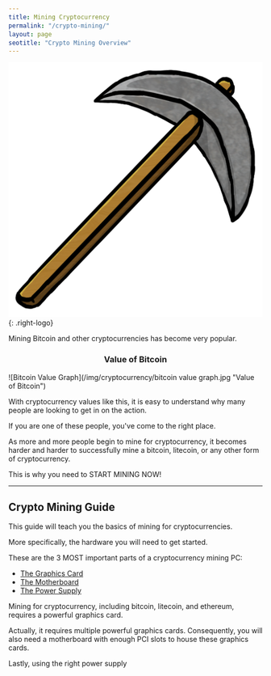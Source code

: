 ```yaml
---
title: Mining Cryptocurrency  
permalink: "/crypto-mining/"
layout: page
seotitle: "Crypto Mining Overview" 
---
```



![Pickaxe](/img/cryptocurrency/pick.png){: .right-logo}

Mining Bitcoin and other cryptocurrencies has become very popular. 

<center> <h3> Value of Bitcoin </h3> </center>
![Bitcoin Value Graph](/img/cryptocurrency/bitcoin value graph.jpg "Value of Bitcoin")

With cryptocurrency values like this, it is easy to understand why many people are looking to get in on the action. 

If you are one of these people, you've come to the right place. 

As more and more people begin to mine for cryptocurrency, it becomes harder and harder to successfully mine a bitcoin, litecoin, or any other form of cryptocurrency. 

This is why you need to START MINING NOW! 

---

## Crypto Mining Guide 

This guide will teach you the basics of mining for cryptocurrencies.

More specifically, the hardware you will need to get started.

These are the 3 MOST important parts of a cryptocurrency mining PC: 

* [The Graphics Card](/crypto-mining/gpus/)  
* [The Motherboard](/crypto-mining/power-supplies/)
* [The Power Supply](/crypto-mining/motherboards/) 

Mining for cryptocurrency, including bitcoin, litecoin, and ethereum, requires a powerful graphics card. 

Actually, it requires multiple powerful graphics cards. Consequently, you will also need a motherboard with enough PCI slots to house these graphics cards. 

Lastly, using the right power supply 

